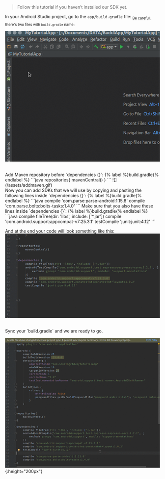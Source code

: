 > Follow this tutorial if you haven’t installed our SDK yet.

In your Android Studio project, go to the `app/build.gradle` file:
<sub>Be careful, there's two files with `build.gradle` name:</sub>

![](/assets/opengradle.gif)

<BR>
Add Maven repository before `dependencies {}`:
{% label %}build.gradle{% endlabel %}
```java
repositories{
    mavenCentral()
}
```
![](/assets/addmaven.gif)

<BR>
Now you can add SDKs that we will use by copying and pasting the following lines inside `dependencies {}`:
  {% label %}build.gradle{% endlabel %}
  ```java
  compile 'com.parse:parse-android:1.15.8'
  compile 'com.parse.bolts:bolts-tasks:1.4.0'
  ```
 Make sure that you also have these lines inside `dependencies {}`:
  {% label %}build.gradle{% endlabel %}
  ```java
  compile fileTree(dir: 'libs', include: ['*.jar'])
  compile 'com.android.support:appcompat-v7:25.3.1'
  testCompile 'junit:junit:4.12'
  ```

And at the end your code will look something like this:
![](/assets/addSDK.gif)

<BR>
Sync your `build.gradle` and we are ready to go.

![](/assets/syncgradle.gif){:height="200px"}
